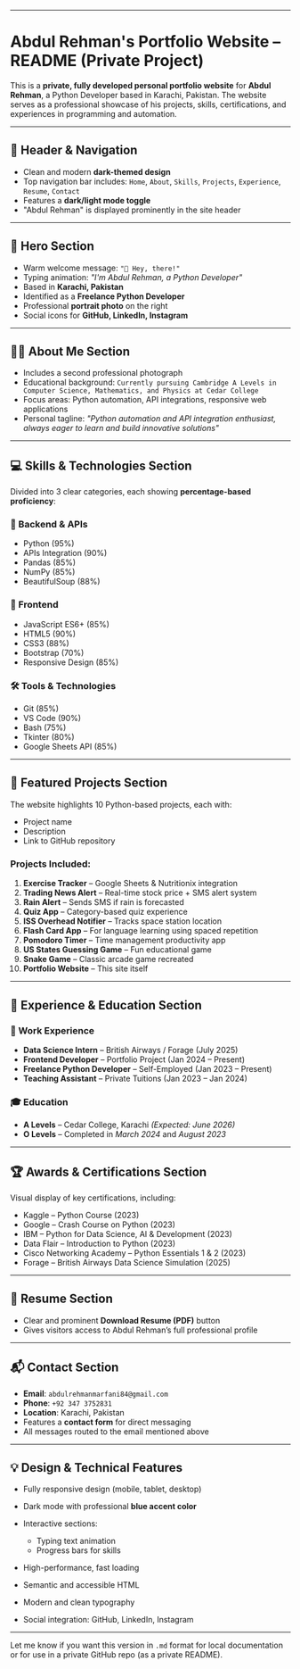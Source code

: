 

---

# Abdul Rehman's Portfolio Website – README (Private Project)

This is a **private, fully developed personal portfolio website** for **Abdul Rehman**, a Python Developer based in Karachi, Pakistan. The website serves as a professional showcase of his projects, skills, certifications, and experiences in programming and automation.

---

## 🔹 Header & Navigation

* Clean and modern **dark-themed design**
* Top navigation bar includes: `Home`, `About`, `Skills`, `Projects`, `Experience`, `Resume`, `Contact`
* Features a **dark/light mode toggle**
* "Abdul Rehman" is displayed prominently in the site header

---

## 👋 Hero Section

* Warm welcome message: `"👋 Hey, there!"`
* Typing animation: *"I'm Abdul Rehman, a Python Developer"*
* Based in **Karachi, Pakistan**
* Identified as a **Freelance Python Developer**
* Professional **portrait photo** on the right
* Social icons for **GitHub, LinkedIn, Instagram**

---

## 🧑‍💼 About Me Section

* Includes a second professional photograph
* Educational background:
  `Currently pursuing Cambridge A Levels in Computer Science, Mathematics, and Physics at Cedar College`
* Focus areas: Python automation, API integrations, responsive web applications
* Personal tagline:
  *"Python automation and API integration enthusiast, always eager to learn and build innovative solutions"*

---

## 💻 Skills & Technologies Section

Divided into 3 clear categories, each showing **percentage-based proficiency**:

### 🔧 Backend & APIs

* Python (95%)
* APIs Integration (90%)
* Pandas (85%)
* NumPy (85%)
* BeautifulSoup (88%)

### 🎨 Frontend

* JavaScript ES6+ (85%)
* HTML5 (90%)
* CSS3 (88%)
* Bootstrap (70%)
* Responsive Design (85%)

### 🛠️ Tools & Technologies

* Git (85%)
* VS Code (90%)
* Bash (75%)
* Tkinter (80%)
* Google Sheets API (85%)

---

## 🚀 Featured Projects Section

The website highlights 10 Python-based projects, each with:

* Project name
* Description
* Link to GitHub repository

### Projects Included:

1. **Exercise Tracker** – Google Sheets & Nutritionix integration
2. **Trading News Alert** – Real-time stock price + SMS alert system
3. **Rain Alert** – Sends SMS if rain is forecasted
4. **Quiz App** – Category-based quiz experience
5. **ISS Overhead Notifier** – Tracks space station location
6. **Flash Card App** – For language learning using spaced repetition
7. **Pomodoro Timer** – Time management productivity app
8. **US States Guessing Game** – Fun educational game
9. **Snake Game** – Classic arcade game recreated
10. **Portfolio Website** – This site itself

---

## 🧾 Experience & Education Section

### 💼 Work Experience

* **Data Science Intern** – British Airways / Forage (July 2025)
* **Frontend Developer** – Portfolio Project (Jan 2024 – Present)
* **Freelance Python Developer** – Self-Employed (Jan 2023 – Present)
* **Teaching Assistant** – Private Tuitions (Jan 2023 – Jan 2024)

### 🎓 Education

* **A Levels** – Cedar College, Karachi *(Expected: June 2026)*
* **O Levels** – Completed in *March 2024* and *August 2023*

---

## 🏆 Awards & Certifications Section

Visual display of key certifications, including:

* Kaggle – Python Course (2023)
* Google – Crash Course on Python (2023)
* IBM – Python for Data Science, AI & Development (2023)
* Data Flair – Introduction to Python (2023)
* Cisco Networking Academy – Python Essentials 1 & 2 (2023)
* Forage – British Airways Data Science Simulation (2025)

---

## 📄 Resume Section

* Clear and prominent **Download Resume (PDF)** button
* Gives visitors access to Abdul Rehman’s full professional profile

---

## 📬 Contact Section

* **Email**: `abdulrehmanmarfani84@gmail.com`
* **Phone**: `+92 347 3752831`
* **Location**: Karachi, Pakistan
* Features a **contact form** for direct messaging
* All messages routed to the email mentioned above

---

## 💡 Design & Technical Features

* Fully responsive design (mobile, tablet, desktop)
* Dark mode with professional **blue accent color**
* Interactive sections:

  * Typing text animation
  * Progress bars for skills
* High-performance, fast loading
* Semantic and accessible HTML
* Modern and clean typography
* Social integration: GitHub, LinkedIn, Instagram

---



Let me know if you want this version in `.md` format for local documentation or for use in a private GitHub repo (as a private README).

